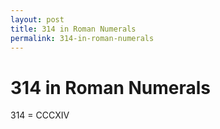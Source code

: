 ```yaml
---
layout: post
title: 314 in Roman Numerals
permalink: 314-in-roman-numerals
---
```


# 314 in Roman Numerals

314 = CCCXIV
